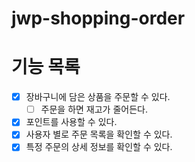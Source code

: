 # jwp-shopping-order

# 기능 목록

- [x] 장바구니에 담은 상품을 주문할 수 있다.
    - [ ] 주문을 하면 재고가 줄어든다.
- [x] 포인트를 사용할 수 있다.
- [x] 사용자 별로 주문 목록을 확인할 수 있다.
- [x] 특정 주문의 상세 정보를 확인할 수 있다.

